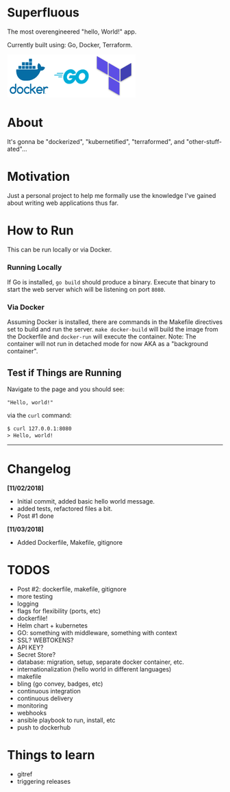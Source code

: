 # Superfluous

The most overengineered "hello, World!" app.

Currently built using: Go, Docker, Terraform.

<img width="100px" height="100px" src="./docs/images/dockerlogo.png"><img width="100px" height="100px" src="./docs/images/golanglogo.jpg"><img width="100px" height="100px" src="./docs/images/terraformlogo.png">

# About

It's gonna be "dockerized", "kubernetified", "terraformed", and "other-stuff-ated"...

# Motivation

Just a personal project to help me formally use the knowledge I've gained about writing web applications thus far.

# How to Run

This can be run locally or via Docker.

### Running Locally
If Go is installed, `go build` should produce a binary. Execute that binary to start the web server which will be listening on port `8080`.

### Via Docker 
Assuming Docker is installed, there are commands in the Makefile directives set to build and run the server. `make docker-build` will build the image from the Dockerfile and `docker-run` will execute the container. Note: The container will not run in detached mode for now AKA as a "background container". 

## Test if Things are Running

Navigate to the page and you should see:
```
"Hello, world!"
```

via the `curl` command:
```
$ curl 127.0.0.1:8080
> Hello, world!
```
---

# Changelog

**[11/02/2018]**

- Initial commit, added basic hello world message.
- added tests, refactored files a bit.
- Post #1 done

**[11/03/2018]**

- Added Dockerfile, Makefile, gitignore

# TODOS

- Post #2: dockerfile, makefile, gitignore
- more testing
- logging
- flags for flexibility (ports, etc)
- dockerfile!
- Helm chart + kubernetes
- GO: something with middleware, something with context
- SSL? WEBTOKENS?
- API KEY?
- Secret Store?
- database: migration, setup, separate docker container, etc.
- internationalization (hello world in different languages)
- makefile
- bling (go convey, badges, etc)
- continuous integration
- continuous delivery
- monitoring
- webhooks
- ansible playbook to run, install, etc
- push to dockerhub

# Things to learn 

- gitref
- triggering releases